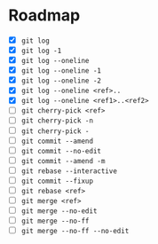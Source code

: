 # Roadmap

- [x] `git log`
- [x] `git log -1` 
- [x] `git log --oneline`
- [x] `git log --oneline -1`
- [x] `git log --oneline -2`
- [x] `git log --oneline <ref>..`
- [x] `git log --oneline <ref1>..<ref2>`
- [ ] `git cherry-pick <ref>`
- [ ] `git cherry-pick -n`
- [ ] `git cherry-pick -`
- [ ] `git commit --amend`
- [ ] `git commit --no-edit`
- [ ] `git commit --amend -m`
- [ ] `git rebase --interactive`
- [ ] `git commit --fixup`
- [ ] `git rebase <ref>`
- [ ] `git merge <ref>`
- [ ] `git merge --no-edit`
- [ ] `git merge --no-ff`
- [ ] `git merge --no-ff --no-edit`